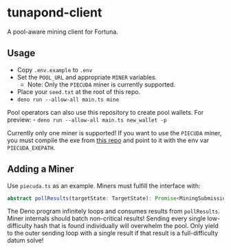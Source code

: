 # tunapond-client

A pool-aware mining client for Fortuna.

## Usage

- Copy `.env.example` to `.env`
- Set the `POOL_URL` and appropriate `MINER` variables.
    - Note: Only the `PIECUDA` miner is currently supported.
- Place your `seed.txt` at the root of this repo.
- `deno run --allow-all main.ts mine`

Pool operators can also use this repository to create pool wallets. For preview:
    - `deno run --allow-all main.ts new_wallet -p` 

Currently only one miner is supported! If you want to use the `PIECUDA` miner, you must compile the exe from [this repo](https://github.com/Piefayth/SHA256CUDA) and point to it with the env var `PIECUDA_EXEPATH`.

## Adding a Miner

Use `piecuda.ts` as an example. Miners must fulfill the interface with:

```ts
abstract pollResults(targetState: TargetState): Promise<MiningSubmissionEntry[]>
```

The Deno program infinitely loops and consumes results from `pollResults`. Miner internals should batch non-critical results! Sending every single low-difficulty hash that is found individually will overwhelm the pool. Only yield to the outer sending loop with a single result if that result is a full-difficulty datum solve!